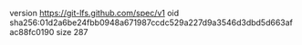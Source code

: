 version https://git-lfs.github.com/spec/v1
oid sha256:01d2a6be24fbb0948a671987ccdc529a227d9a3546d3dbd5d663afac88fc0190
size 287
